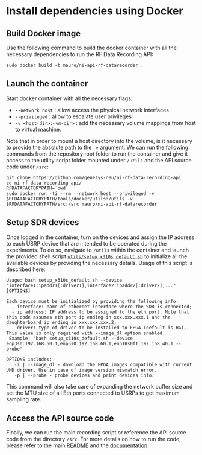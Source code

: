 # Install dependencies using Docker
## Build Docker image
Use the following command to build the docker container with all the necessary dependencies to run the RF Data Recording API:
```
sudo docker build -t mauro/ni-api-rf-datarecorder .
```
## Launch the container
Start docker container with all the necessary flags:
* `--network host` : allow access the physical network interfaces
* `--privileged` : allow to escalate user privileges
* `-v <host-dir>:<vm-dir>` : add the necessary volume mappings from host to virtual machine.

Note that in order to mount a host directory into the volume, is it necessary to provide the absolute path to the `-v` argument. We can run the following commands from the repository root folder to run the container and give it access to the utility script folder mounted under `/utils` and the API source code under `/src`:
```
git clone https://github.com/genesys-neu/ni-rf-data-recording-api
cd ni-rf-data-recording-api/
RFDATAFACTORYPATH=`pwd`
sudo docker run -ti --rm --network host --privileged -v $RFDATAFACTORYPATH/tools/docker/utils:/utils -v $RFDATAFACTORYPATH/src:/src mauro/ni-api-rf-datarecorder
```

## Setup SDR devices
Once logged in the container, turn on the devices and assign the IP address to each USRP device that are intended to be operated during the experiments. To do so, navigate to `/utils` within the container and launch the provided shell script [`utils/setup_x310s_default.sh`](utils/setup_x310s_default.sh) to initialize all the available devices by providing the necessary details. Usage of this script is described here:
```
Usage: bash setup_x310s_default.sh --device "interface1:ipaddr1[:driver1],interface2:ipaddr2[:driver2],..." [OPTIONS]

Each device must be initialized by providing the following info:
  - interface: name of ethernet interface where the SDR is connected;
  - ip address: IP address to be assigned to the eth port. Note that this code assumes eth port ip ending in xxx.xxx.xxx.1 and the daughterboard ip ending in xxx.xxx.xxx.2;
  - driver: type of driver to be installed to FPGA (default is HG). This value is only required with --image_dl option enabled.
 Example: "bash setup_x310s_default.sh --device enp3s0:192.168.50.1,enp5s0:192.168.60.1,enp10s0f1:192.168.40.1 --probe"

OPTIONS includes:
   -i | --image_dl - download the FPGA images compatible with current UHD driver. Use in case of image version mismatch error.
   -p | --probe - probe devices and print devices info.
```
This command will also take care of expanding the network buffer size and set the MTU size of all Eth ports connected to USRPs to get maximum sampling rate.

## Access the API source code
Finally, we can run the main recording script or reference the API source code from the directory `/src`. For more details on how to run the code, please refer to the main [README](../../README.md) and the [documentation](../../docs/Getting_Started_Guide_of_NI_RF_Data_Recording_API.pdf).
